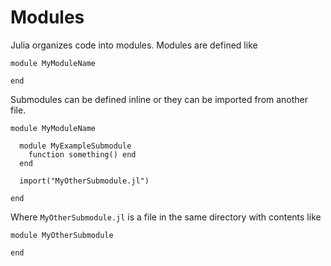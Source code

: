 # Modules

Julia organizes code into modules. Modules are defined like

```
module MyModuleName

end
```

Submodules can be defined inline or they can be imported from another file.

```
module MyModuleName

  module MyExampleSubmodule
    function something() end
  end

  import("MyOtherSubmodule.jl")

end
```

Where `MyOtherSubmodule.jl` is a file in the same directory with contents like

```
module MyOtherSubmodule

end
```

